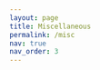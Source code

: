```yaml
---
layout: page
title: Miscellaneous
permalink: /misc
nav: true
nav_order: 3
---
```


<!-- pages/misc.md -->

<!--* A presentation on *Living in the Matrix*: [[link]({{ site.url }}/assets/pdf/PS_604_A1.pdf)]-->
 
